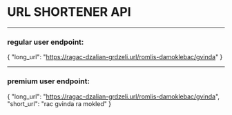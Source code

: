 # URL SHORTENER API

***

### regular user endpoint:

{
"long_url": "https://ragac-dzalian-grdzeli.url/romlis-damoklebac/gvinda"
}

***

### premium user endpoint:

{
"long_url": "https://ragac-dzalian-grdzeli.url/romlis-damoklebac/gvinda",
"short_url": "rac gvinda ra mokled"
}
